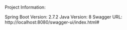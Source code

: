 Project Information:

Spring Boot Version: 2.7.2
Java Version: 8
Swagger URL: http://localhost:8080/swagger-ui/index.html#
